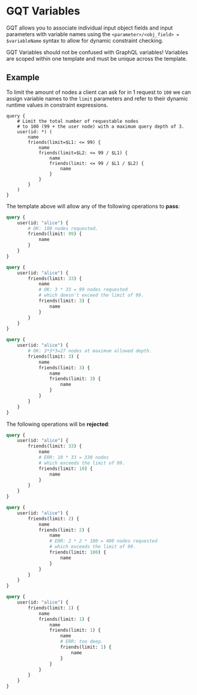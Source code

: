 # GQT Variables

GQT allows you to associate individual input object fields and input parameters with variable names using the `<parameter>/<obj_field> = $variableName` syntax to allow for dynamic constraint checking.

GQT Variables should not be confused with GraphQL variables!
Variables are scoped within one template and must be unique across the template.

## Example

To limit the amount of nodes a client can ask for in 1 request to `100` we can assign variable names to the `limit` parameters and refer to their dynamic runtime values
in constraint expressions.

```
query {
    # Limit the total number of requestable nodes
    # to 100 (99 + the user node) with a maximum query depth of 3.
    user(id: *) (
        name
        friends(limit=$L1: <= 99) {
            name
            friends(limit=$L2: <= 99 / $L1) {
                name
                friends(limit: <= 99 / $L1 / $L2) {
                    name
                }
            }
        }
    )
}
```

The template above will allow any of the following operations to **pass**:

```graphql
query {
    user(id: "alice") {
        # OK: 100 nodes requested.
        friends(limit: 99) {
            name
        }
    }
}
```

```graphql
query {
    user(id: "alice") {
        friends(limit: 33) {
            name
            # OK: 3 * 33 = 99 nodes requested
            # which doesn't exceed the limit of 99.
            friends(limit: 3) {
                name
            }
        }
    }
}
```

```graphql
query {
    user(id: "alice") {
        # OK: 3*3*3=27 nodes at maximum allowed depth.
        friends(limit: 3) {
            name
            friends(limit: 3) {
                name
                friends(limit: 3) {
                    name
                }
            }
        }
    }
}
```

The following operations will be **rejected**:

```graphql
query {
    user(id: "alice") {
        friends(limit: 33) {
            name
            # ERR: 10 * 33 = 330 nodes
            # which exceeds the limit of 99.
            friends(limit: 10) {
                name
            }
        }
    }
}
```

```graphql
query {
    user(id: "alice") {
        friends(limit: 2) {
            name
            friends(limit: 2) {
                name
                # ERR: 2 * 2 * 100 = 400 nodes requested
                # which exceeds the limit of 99.
                friends(limit: 100) {
                    name
                }
            }
        }
    }
}
```

```graphql
query {
    user(id: "alice") {
        friends(limit: 1) {
            name
            friends(limit: 1) {
                name
                friends(limit: 1) {
                    name
                    # ERR: too deep.
                    friends(limit: 1) {
                        name
                    }
                }
            }
        }
    }
}
```
